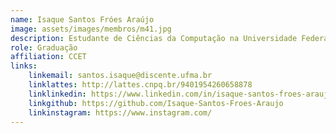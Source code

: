 ```yaml
---
name: Isaque Santos Fróes Araújo 
image: assets/images/membros/m41.jpg
description: Estudante de Ciências da Computação na Universidade Federal do Maranhão e Integrante do Núcleo de Computação Aplicada.
role: Graduação
affiliation: CCET
links:
	linkemail: santos.isaque@discente.ufma.br
	linklattes: http://lattes.cnpq.br/9401954260658878
	linklinkedin: https://www.linkedin.com/in/isaque-santos-froes-araujo-921a75332?utm_source=share&utm_campaign=share_via&utm_content=profile&utm_medium=android_app
	linkgithub: https://github.com/Isaque-Santos-Froes-Araujo
	linkinstagram: https://www.instagram.com/
---
```


